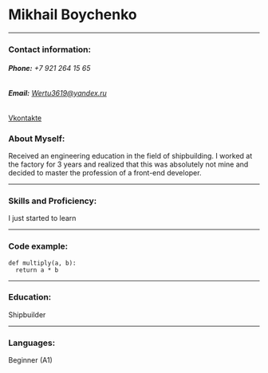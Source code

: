 # **Mikhail Boychenko**
___________________________________________________________
### **Contact information:**

###### **Phone:** +7 921 264 15 65
###### **Email:** Wertu3619@yandex.ru
[Vkontakte](https://vk.com/john_titor_t)

### **About Myself:**

Received an engineering education in the field of shipbuilding. I worked at the factory for 3 years and realized that this was absolutely not mine and decided to master the profession of a front-end developer.
___________________________________________________________

### **Skills and Proficiency:**
I just started to learn
___________________________________________________________

### **Code example:**

```
def multiply(a, b):
  return a * b 
```
 ___________________________________________________________

### **Education:**
Shipbuilder

 ___________________________________________________________

### **Languages:**
 Beginner (A1)



